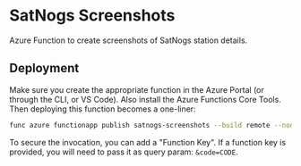 # SatNogs Screenshots

Azure Function to create screenshots of SatNogs station details.

## Deployment

Make sure you create the appropriate function in the Azure Portal (or through the CLI, or VS Code). Also install the Azure Functions Core Tools. Then deploying this function becomes a one-liner:

```bash
func azure functionapp publish satnogs-screenshots --build remote --node
```

To secure the invocation, you can add a "Function Key". If a function key is provided, you will need to pass it as query param: `&code=CODE`.
